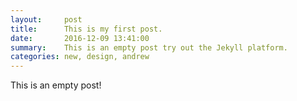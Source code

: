 ```yaml
---
layout:     post
title:      This is my first post.
date:       2016-12-09 13:41:00
summary:    This is an empty post try out the Jekyll platform. 
categories: new, design, andrew
---
```


This is an empty post! 
